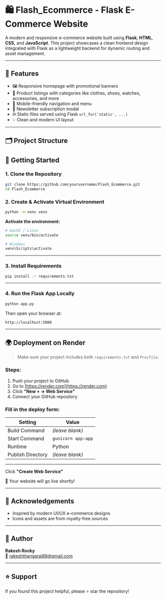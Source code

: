 # 🛍️ Flash_Ecommerce - Flask E-Commerce Website

A modern and responsive e-commerce website built using **Flask**, **HTML**, **CSS**, and **JavaScript**. This project showcases a clean frontend design integrated with Flask as a lightweight backend for dynamic routing and asset management.

---

## 🚀 Features

- 🖼️ Responsive homepage with promotional banners
- 🛒 Product listings with categories like clothes, shoes, watches, accessories, and more
- 📱 Mobile-friendly navigation and menu
- 📧 Newsletter subscription modal
- 🌐 Static files served using Flask `url_for('static', ...)`
- 💡 Clean and modern UI layout

---

## 🗂️ Project Structure



## 🚀 Getting Started

### 1. Clone the Repository

```bash
git clone https://github.com/yourusername/Flash_Ecommerce.git
cd Flash_Ecommerce
```

### 2. Create & Activate Virtual Environment

```bash
python -m venv venv
```

**Activate the environment:**

```bash
# macOS / Linux
source venv/bin/activate

# Windows
venv\Scripts\activate
```

---

### 3. Install Requirements

```bash
pip install -r requirements.txt
```

---

### 4. Run the Flask App Locally

```bash
python app.py
```

Then open your browser at:

```
http://localhost:5000
```

---

## 🌍 Deployment on Render

> Make sure your project includes both `requirements.txt` and `Procfile`.

### Steps:

1. Push your project to GitHub  
2. Go to [https://render.com](https://render.com)  
3. Click **"New + → Web Service"**  
4. Connect your GitHub repository  

### Fill in the deploy form:

| Setting          | Value               |
|------------------|---------------------|
| Build Command    | *(leave blank)*     |
| Start Command    | `gunicorn app:app`  |
| Runtime          | Python              |
| Publish Directory| *(leave blank)*     |

---

Click **"Create Web Service"**

🚀 Your website will go live shortly!

---

## 🙌 Acknowledgements

- Inspired by modern UI/UX e-commerce designs
- Icons and assets are from royalty-free sources

---

## 👤 Author

**Rakesh Rocky**  
📧 rakeshthangaraj89@gmail.com

---

## ⭐ Support

If you found this project helpful, please ⭐ star the repository!
